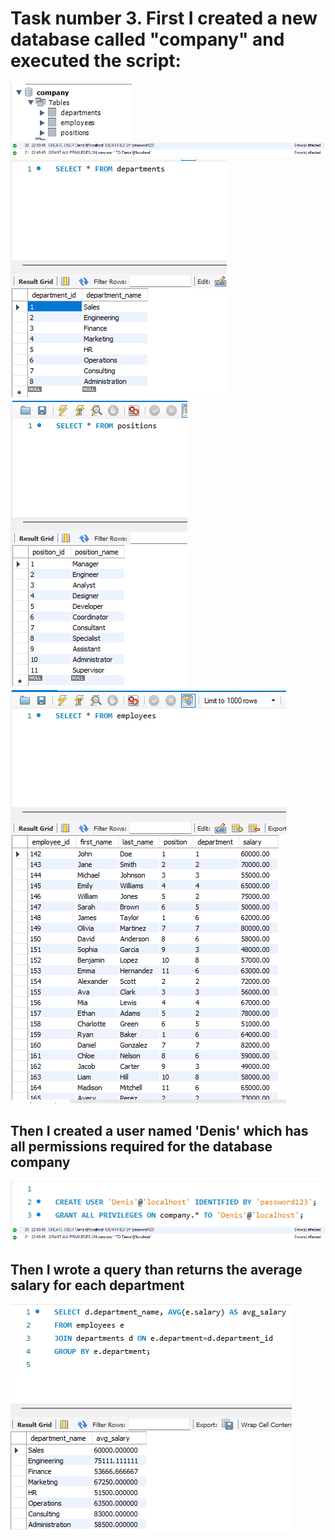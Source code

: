 <h1>Task number 3. First I created a new database called "company" and executed the script:</h1>

![alt text](Screenshot_6.png)
![alt text](Screenshot_1.png)
![alt text](Screenshot_3.png)
![alt text](Screenshot_4.png)
![alt text](Screenshot_2.png)

 <h2>Then I created a user named 'Denis' which has all permissions required for the database company </h2>
 
![alt text](Screenshot_9.png)
![alt text](Screenshot_1-1.png)

 <h2>Then I wrote a query than returns the average salary for each department </h2>
 
![alt text](Screenshot_5.png)
